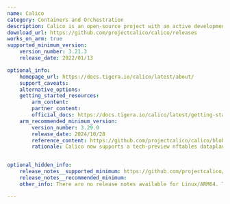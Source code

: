 ```yaml
---
name: Calico
category: Containers and Orchestration
description: Calico is an open-source project with an active development and user community. Calico Open Source has grown to be the most widely adopted solution for container networking and security.
download_url: https://github.com/projectcalico/calico/releases
works_on_arm: true
supported_minimum_version:
    version_number: 3.21.3
    release_date: 2022/01/13

optional_info:
    homepage_url: https://docs.tigera.io/calico/latest/about/
    support_caveats:
    alternative_options:
    getting_started_resources:
        arm_content:
        partner_content:
        official_docs: https://docs.tigera.io/calico/latest/getting-started/
    arm_recommended_minimum_version:
        version_number: 3.29.0
        release_date: 2024/10/28
        reference_content: https://github.com/projectcalico/calico/blob/release-v3.29/release-notes/v3.29.0-release-notes.md
        rationale: Calico now supports a tech-preview nftables dataplane, offering native Linux policy enforcement with enhanced kernel integration. Felix's route resync logic has been optimized, using 50% less CPU time and 80% less memory, significantly improving efficiency on Linux nodes. eBPF improvements include fixes for memory leaks, dual-stack compatibility, and enhanced ICMP and VXLAN traffic handling, improving network stability under load. Calico now sets Go’s GC threshold to 40%, reducing CPU usage, and exposes GOMAXPROCS for tuning CPU-bound performance.


optional_hidden_info:
    release_notes__supported_minimum: https://github.com/projectcalico/calico/releases/tag/v3.21.3
    release_notes__recommended_minimum:
    other_info: There are no release notes available for Linux/ARM64. The first binary release is rolled out in version 3.21.3.

---
```

